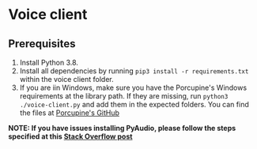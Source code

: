 # Voice client

## Prerequisites

1. Install Python 3.8.
2. Install all dependencies by running `pip3 install -r requirements.txt` within the voice client folder.
3. If you are iin Windows, make sure you have the Porcupine's Windows requirements at the library path. If they are missing, run `python3 ./voice-client.py` and add them in the expected folders. You can find the files at [Porcupine's GitHub](https://github.com/Picovoice/Porcupine)

**NOTE: If you have issues installing PyAudio, please follow the steps specified at this [Stack Overflow post](https://stackoverflow.com/questions/52283840/i-cant-install-pyaudio-on-windows-how-to-solve-error-microsoft-visual-c-14)**
